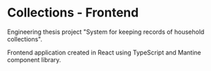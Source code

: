 # Collections - Frontend
Engineering thesis project "System for keeping records of household collections".

Frontend application created in React using TypeScript and Mantine component library.
